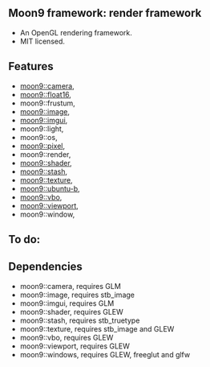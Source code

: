 ## Moon9 framework: render framework
- An OpenGL rendering framework.
- MIT licensed.

## Features
- [moon9::camera](https://github.com/r-lyeh/moon9/tree/master/src/moon9/render/camera),
- [moon9::float16](https://github.com/r-lyeh/moon9/tree/master/src/moon9/render/float16),
- moon9::frustum,
- [moon9::image](https://github.com/r-lyeh/moon9/tree/master/src/moon9/render/texture/image),
- [moon9::imgui](https://github.com/r-lyeh/moon9/tree/master/src/moon9/render/imgui),
- moon9::light,
- moon9::os,
- [moon9::pixel](https://github.com/r-lyeh/moon9/tree/master/src/moon9/render/texture/image/pixel),
- moon9::render,
- [moon9::shader](https://github.com/r-lyeh/moon9/tree/master/src/moon9/render/shader),
- [moon9::stash](https://github.com/r-lyeh/moon9/tree/master/src/moon9/render/stash),
- [moon9::texture](https://github.com/r-lyeh/moon9/tree/master/src/moon9/render/texture),
- [moon9::ubuntu-b](https://github.com/r-lyeh/moon9/tree/master/src/moon9/render/font),
- [moon9::vbo](https://github.com/r-lyeh/moon9/tree/master/src/moon9/render/vbo),
- [moon9::viewport](https://github.com/r-lyeh/moon9/tree/master/src/moon9/render/viewport),
- moon9::window,

## To do:

## Dependencies
- moon9::camera, requires GLM
- moon9::image, requires stb_image
- moon9::imgui, requires GLM
- moon9::shader, requires GLEW
- moon9::stash, requires stb_truetype
- moon9::texture, requires stb_image and GLEW
- moon9::vbo, requires GLEW
- moon9::viewport, requires GLEW
- moon9::windows, requires GLEW, freeglut and glfw
